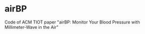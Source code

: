 # airBP
Code of ACM TIOT paper "airBP: Monitor Your Blood Pressure with Millimeter-Wave in the Air"
